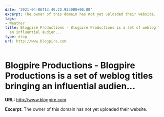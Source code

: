 ```yaml
---
date: '2021-04-06T13:40:22.933000+00:00'
excerpt: The owner of this domain has not yet uploaded their website.
tags:
- Weather
title: Blogpire Productions - Blogpire Productions is a set of weblog titles bringing
  an influential audien...
type: drop
url: http://www.blogpire.com
---
```


# Blogpire Productions - Blogpire Productions is a set of weblog titles bringing an influential audien...

**URL:** http://www.blogpire.com

**Excerpt:** The owner of this domain has not yet uploaded their website.

